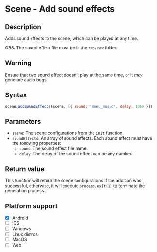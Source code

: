 # Scene - Add sound effects

## Description

Adds sound effects to the scene, which can be played at any time.

OBS: The sound effect file must be in the `res/raw` folder.

## Warning

Ensure that two sound effect doesn't play at the same time, or it *may* generate audio bugs.

## Syntax

```js
scene.addSoundEffects(scene, [{ sound: 'menu_music', delay: 1000 }])
```

## Parameters

- `scene`: The scene configurations from the `init` function.
- `soundEffects`: An array of sound effects. Each sound effect must have the following properties:
  - `sound`: The sound effect file name.
  - `delay`: The delay of the sound effect can be any number.

## Return value

This function will return the scene configurations if the addition was successful, otherwise, it will execute `process.exit(1)` to terminate the generation process.

## Platform support

- [x] Android
- [ ] iOS
- [ ] Windows
- [ ] Linux distros
- [ ] MacOS
- [ ] Web
